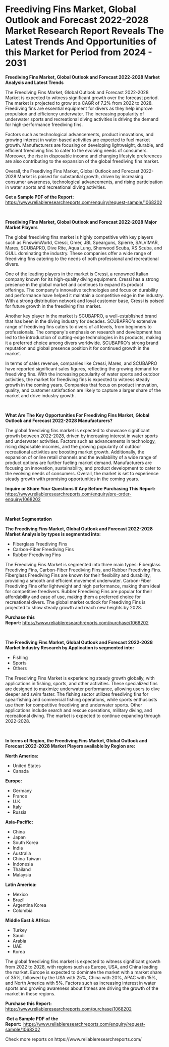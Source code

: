 <p><h1>Freediving Fins Market, Global Outlook and Forecast 2022-2028 Market Research Report Reveals The Latest Trends And Opportunities of this Market for Period from 2024 - 2031</h1></p><p><strong>Freediving Fins Market, Global Outlook and Forecast 2022-2028 Market Analysis and Latest Trends</strong></p>
<p><p>The Freediving Fins Market, Global Outlook and Forecast 2022-2028 Market is expected to witness significant growth over the forecast period. The market is projected to grow at a CAGR of 7.2% from 2022 to 2028. Freediving fins are essential equipment for divers as they help improve propulsion and efficiency underwater. The increasing popularity of underwater sports and recreational diving activities is driving the demand for high-performance freediving fins.</p><p>Factors such as technological advancements, product innovations, and growing interest in water-based activities are expected to fuel market growth. Manufacturers are focusing on developing lightweight, durable, and efficient freediving fins to cater to the evolving needs of consumers. Moreover, the rise in disposable income and changing lifestyle preferences are also contributing to the expansion of the global freediving fins market.</p><p>Overall, the Freediving Fins Market, Global Outlook and Forecast 2022-2028 Market is poised for substantial growth, driven by increasing consumer awareness, technological advancements, and rising participation in water sports and recreational diving activities.</p></p>
<p><strong>Get a Sample PDF of the Report:&nbsp;</strong> <a href="https://www.reliableresearchreports.com/enquiry/request-sample/1068202">https://www.reliableresearchreports.com/enquiry/request-sample/1068202</a></p>
<p>&nbsp;</p>
<p><strong>Freediving Fins Market, Global Outlook and Forecast 2022-2028 Major Market Players</strong></p>
<p><p>The global freediving fins market is highly competitive with key players such as FinswimWorld, Cressi, Omer, JBL Spearguns, Spierre, SALVIMAR, Mares, SCUBAPRO, Dive Rite, Aqua Lung, Sherwood Scuba, XS Scuba, and GULL dominating the industry. These companies offer a wide range of freediving fins catering to the needs of both professional and recreational divers.</p><p>One of the leading players in the market is Cressi, a renowned Italian company known for its high-quality diving equipment. Cressi has a strong presence in the global market and continues to expand its product offerings. The company's innovative technologies and focus on durability and performance have helped it maintain a competitive edge in the industry. With a strong distribution network and loyal customer base, Cressi is poised for future growth in the freediving fins market.</p><p>Another key player in the market is SCUBAPRO, a well-established brand that has been in the diving industry for decades. SCUBAPRO's extensive range of freediving fins caters to divers of all levels, from beginners to professionals. The company's emphasis on research and development has led to the introduction of cutting-edge technologies in its products, making it a preferred choice among divers worldwide. SCUBAPRO's strong brand reputation and global presence position it for continued growth in the market.</p><p>In terms of sales revenue, companies like Cressi, Mares, and SCUBAPRO have reported significant sales figures, reflecting the growing demand for freediving fins. With the increasing popularity of water sports and outdoor activities, the market for freediving fins is expected to witness steady growth in the coming years. Companies that focus on product innovation, quality, and customer satisfaction are likely to capture a larger share of the market and drive industry growth.</p></p>
<p>&nbsp;</p>
<p><strong>What Are The Key Opportunities For Freediving Fins Market, Global Outlook and Forecast 2022-2028 Manufacturers?</strong></p>
<p><p>The global freediving fins market is expected to showcase significant growth between 2022-2028, driven by increasing interest in water sports and underwater activities. Factors such as advancements in technology, rising disposable incomes, and the growing popularity of outdoor recreational activities are boosting market growth. Additionally, the expansion of online retail channels and the availability of a wide range of product options are further fueling market demand. Manufacturers are focusing on innovation, sustainability, and product development to cater to the evolving needs of consumers. Overall, the market is set to experience steady growth with promising opportunities in the coming years.</p></p>
<p><strong>Inquire or Share Your Questions If Any Before Purchasing This Report:</strong> <a href="https://www.reliableresearchreports.com/enquiry/pre-order-enquiry/1068202">https://www.reliableresearchreports.com/enquiry/pre-order-enquiry/1068202</a></p>
<p>&nbsp;</p>
<p><strong>Market Segmentation</strong></p>
<p><strong>The Freediving Fins Market, Global Outlook and Forecast 2022-2028 Market Analysis by types is segmented into:</strong></p>
<p><ul><li>Fiberglass Freediving Fins</li><li>Carbon-Fiber Freediving Fins</li><li>Rubber Freediving Fins</li></ul></p>
<p><p>The Freediving Fins Market is segmented into three main types: Fiberglass Freediving Fins, Carbon-Fiber Freediving Fins, and Rubber Freediving Fins. Fiberglass Freediving Fins are known for their flexibility and durability, providing a smooth and efficient movement underwater. Carbon-Fiber Freediving Fins offer lightweight and high performance, making them ideal for competitive freedivers. Rubber Freediving Fins are popular for their affordability and ease of use, making them a preferred choice for recreational divers. The global market outlook for Freediving Fins is projected to show steady growth and reach new heights by 2028.</p></p>
<p><strong>Purchase this Report:&nbsp;</strong><a href="https://www.reliableresearchreports.com/purchase/1068202">https://www.reliableresearchreports.com/purchase/1068202</a></p>
<p>&nbsp;</p>
<p><strong>The Freediving Fins Market, Global Outlook and Forecast 2022-2028 Market Industry Research by Application is segmented into:</strong></p>
<p><ul><li>Fishing</li><li>Sports</li><li>Others</li></ul></p>
<p><p>The Freediving Fins Market is experiencing steady growth globally, with applications in fishing, sports, and other activities. These specialized fins are designed to maximize underwater performance, allowing users to dive deeper and swim faster. The fishing sector utilizes freediving fins for spearfishing and commercial fishing operations, while sports enthusiasts use them for competitive freediving and underwater sports. Other applications include search and rescue operations, military diving, and recreational diving. The market is expected to continue expanding through 2022-2028.</p></p>
<p>&nbsp;</p>
<p><strong>In terms of Region, the Freediving Fins Market, Global Outlook and Forecast 2022-2028 Market Players available by Region are:</strong></p>
<p>
    <p> <strong> North America: </strong>
        <ul>
            <li>United States</li>
            <li>Canada</li>
        </ul>
        </p> 
    <p> <strong> Europe: </strong>
        <ul>
            <li>Germany</li>
            <li>France</li>
            <li>U.K.</li>
            <li>Italy</li>
            <li>Russia</li>
        </ul>
        </p> 
    <p> <strong> Asia-Pacific: </strong>
        <ul>
            <li>China</li>
            <li>Japan</li>
            <li>South Korea</li>
            <li>India</li>
            <li>Australia</li>
            <li>China Taiwan</li>
            <li>Indonesia</li>
            <li>Thailand</li>
            <li>Malaysia</li>
        </ul>
        </p> 
    <p> <strong> Latin America: </strong>
        <ul>
            <li>Mexico</li>
            <li>Brazil</li>
            <li>Argentina Korea</li>
            <li>Colombia</li>
        </ul>
        </p> 
    <p> <strong> Middle East & Africa: </strong>
        <ul>
            <li>Turkey</li>
            <li>Saudi</li>
            <li>Arabia</li>
            <li>UAE</li>
            <li>Korea</li>
        </ul>
    </p>
    </p>
<p><p>The global freediving fins market is expected to witness significant growth from 2022 to 2028, with regions such as Europe, USA, and China leading the market. Europe is expected to dominate the market with a market share of 35%, followed by the USA with 25%, China with 20%, APAC with 15%, and North America with 5%. Factors such as increasing interest in water sports and growing awareness about fitness are driving the growth of the market in these regions.</p></p>
<p><strong>Purchase this Report: </strong><a href="https://www.reliableresearchreports.com/purchase/1068202">https://www.reliableresearchreports.com/purchase/1068202</a></p>
<p>&nbsp;<strong>Get a Sample PDF of the Report:&nbsp;&nbsp;</strong><a href="https://www.reliableresearchreports.com/enquiry/request-sample/1068202">https://www.reliableresearchreports.com/enquiry/request-sample/1068202</a></p>
<p><strong></strong></p>
<p>Check more reports on https://www.reliableresearchreports.com/</p>